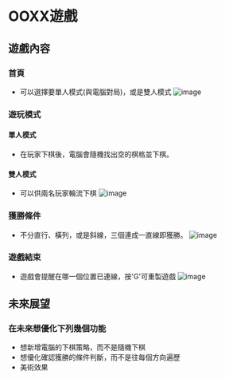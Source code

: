 # OOXX遊戲
## 遊戲內容
### 首頁
* 可以選擇要單人模式(與電腦對局)，或是雙人模式
![image](https://github.com/harry0816web/harry0816web.github.io/blob/main/start.png)
### 遊玩模式
#### 單人模式
* 在玩家下棋後，電腦會隨機找出空的棋格並下棋。
#### 雙人模式
* 可以供兩名玩家輪流下棋
![image](https://github.com/harry0816web/harry0816web.github.io/blob/main/play.png)
### 獲勝條件
* 不分直行、橫列，或是斜線，三個連成一直線即獲勝。
![image](https://github.com/harry0816web/harry0816web.github.io/blob/main/win.png)
### 遊戲結束
* 遊戲會提醒在哪一個位置已連線，按'G'可重製遊戲
![image](https://github.com/harry0816web/harry0816web.github.io/blob/main/end.png)
## 未來展望
### 在未來想優化下列幾個功能
* 想新增電腦的下棋策略，而不是隨機下棋
* 想優化確認獲勝的條件判斷，而不是往每個方向遍歷
* 美術效果
